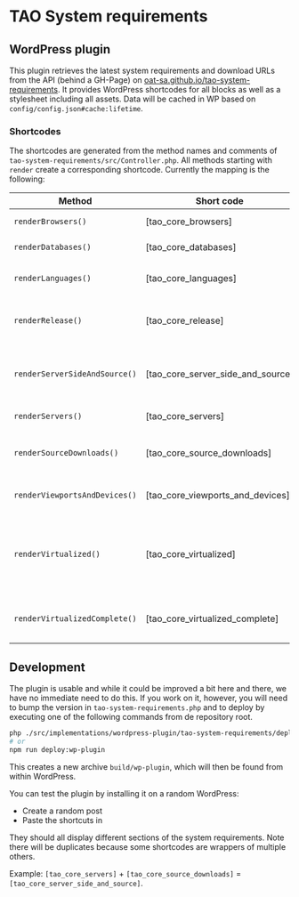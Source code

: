# TAO System requirements

## WordPress plugin

This plugin retrieves the latest system requirements and download URLs from the API (behind a GH-Page) on [oat-sa.github.io/tao-system-requirements](https://oat-sa.github.io/tao-system-requirements). It provides WordPress shortcodes for all blocks as well as a stylesheet including all assets. Data will be cached in WP based on `config/config.json#cache:lifetime`.

### Shortcodes 
The shortcodes are generated from the method names and comments of `tao-system-requirements/src/Controller.php`. All methods starting with `render` create a corresponding shortcode. Currently the mapping is the following:

| Method                        | Short code                        | Label                  | Description                                                 |
|-------------------------------|-----------------------------------|------------------------|-------------------------------------------------------------|
| `renderBrowsers()`            | [tao_core_browsers]               | Browsers               | Supported browsers                                          |
| `renderDatabases()`           | [tao_core_databases]              | Databases              | Supported databases                                         |
| `renderLanguages()`           | [tao_core_languages]              | Languages              | Supported programming languages                             |
| `renderRelease()`             | [tao_core_release]                | Release                | Version number of the current TAO release                   |
| `renderServerSideAndSource()` | [tao_core_server_side_and_source] | Server side and source | Server-side requirements and source downloads combined      |
| `renderServers()`             | [tao_core_servers]                | Servers                | Supported web servers                                       |
| `renderSourceDownloads()`     | [tao_core_source_downloads]       | Source downloads       | Source downloads (zip archive, GitHub)                      |
| `renderViewportsAndDevices()` | [tao_core_viewports_and_devices]  | Viewports and devices  | Supported viewports and devices                             |
| `renderVirtualized()`         | [tao_core_virtualized]            | Virtualized            | Docker related (Docker Desktop and command line to run TAO) |
| `renderVirtualizedComplete()` | [tao_core_virtualized_complete]   | Virtualized complete   | Docker related with heading and description                 |


## Development

The plugin is usable and while it could be improved a bit here and there, we have no immediate need to do this. If you work on it, however, you will need to bump the version in `tao-system-requirements.php` and to deploy by executing one of the following commands from de repository root.
```bash 
php ./src/implementations/wordpress-plugin/tao-system-requirements/deploy.php
# or
npm run deploy:wp-plugin
``` 
This creates a new archive `build/wp-plugin`, which will then be found from within WordPress.

You can test the plugin by installing it on a random WordPress:
- Create a random post
- Paste the shortcuts in

They should all display different sections of the system requirements. Note there will be duplicates because some shortcodes are wrappers of multiple others.

Example: `[tao_core_servers]` + `[tao_core_source_downloads]` = `[tao_core_server_side_and_source]`.
